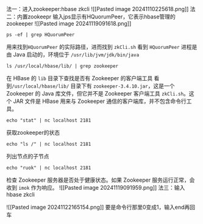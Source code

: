 法一：进入zookeeper:hbase zkcli
![[Pasted image 20241110225618.png]]
法二：内置zookeepr
输入jps显示有HQuorumPeer，它表示hbase管理的zookeeper
![[Pasted image 20241119091618.png]]
```
ps -ef | grep HQuorumPeer 
```
用来找到`HQuorumPeer` 的实际路径，进而找到 `zkCli.sh`
看到 `HQuorumPeer` 进程是由 Java 启动的，环境位于 `/usr/lib/jvm/jdk/bin/java`
```
ls /usr/local/hbase/lib/ | grep zookeeper
```
在 HBase 的 `lib` 目录下查找是否有 Zookeeper 的客户端工具
看到`/usr/local/hbase/lib/` 目录下有 `zookeeper-3.4.10.jar`，这是一个 Zookeeper 的 Java 库文件，但它并不是 Zookeeper 客户端工具 `zkCli.sh`。这个 JAR 文件是 HBase 用来与 Zookeeper 通信的客户端库，并不包含命令行工具。
```
echo "stat" | nc localhost 2181
```
获取zookeeper的状态
```
echo "ls /" | nc localhost 2181
```
列出节点的子节点
```
echo "ruok" | nc localhost 2181
```
检查 Zookeeper 服务器是否处于健康状态。如果 Zookeeper 服务运行正常，会收到 `imok` 作为响应。
![[Pasted image 20241119091959.png]]
法三：输入hbase zkcli

![[Pasted image 20241122165154.png]]
要是命令行那里0变成1，输入end再回车